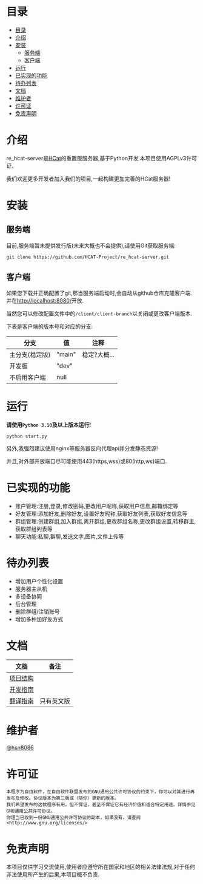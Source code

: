 # 目录

<!-- TOC -->

* [目录](#目录)
* [介绍](#介绍)
* [安装](#安装)
    * [服务端](#服务端)
    * [客户端](#客户端)
* [运行](#运行)
* [已实现的功能](#已实现的功能)
* [待办列表](#待办列表)
* [文档](#文档)
* [维护者](#维护者)
* [许可证](#许可证)
* [免责声明](#免责声明)

<!-- TOC -->

# 介绍

re_hcat-server是[HCat](https://hcat.online)的重置版服务器,基于Python开发.本项目使用AGPLv3许可证.

我们欢迎更多开发者加入我们的项目,一起构建更加完善的HCat服务器!

# 安装

## 服务端

目前,服务端暂未提供发行版(未来大概也不会提供),请使用Git获取服务端:

```shell
git clone https://github.com/HCAT-Project/re_hcat-server.git
```

## 客户端

如果您下载并正确配置了git,那当服务端启动时,会自动从github仓库克隆客户端.
并在[http://localhost:8080/](http://localhost:8080/)开放.

当然您可以修改配置文件中的`/client/client-branch`以关闭或更改客户端版本.

下表是客户端的版本号和对应的分支:

| 分支       | 值      | 注释       |
|----------|--------|----------|
| 主分支(稳定版) | "main" | 稳定?大概... |
| 开发版      | "dev"  |          |
| 不启用客户端   | null   |          |

# 运行

**请使用`Python 3.10`及以上版本运行!**

```shell
python start.py
```

另外,我强烈建议使用nginx等服务器反向代理api并分发静态资源!

并且,对外部开放端口尽可能使用443(https,wss)或80(http,ws)端口.

# 已实现的功能

- 账户管理:注册,登录,修改密码,更改用户昵称,获取用户信息,邮箱绑定等
- 好友管理:添加好友,删除好友,设置好友昵称,获取好友列表,获取好友信息等
- 群组管理:创建群组,加入群组,离开群组,更改群组名称,更改群组设置,转移群主,获取群组列表等
- 聊天功能:私聊,群聊,发送文字,图片,文件上传等

# 待办列表

- 增加用户个性化设置
- 服务器主从机
- 多设备协同
- 后台管理
- 删除群组/注销账号
- 增加多种加好友方式

# 文档

| 文档                                             | 备注    |
|------------------------------------------------|-------|
| [项目结构](doc/project-structure_zh-cmn-CN.md)     |       |
| [开发指南](doc/dev-guide_zh-cmn-CN.md)             |       |
| [翻译指南](doc/how-to-translate-the-hcat_en-US.md) | 只有英文版 |

# 维护者

[@hsn8086](https://github.com/hsn8086)

# 许可证

```
本程序为自由软件，在自由软件联盟发布的GNU通用公共许可协议的约束下，你可以对其进行再发布及修改。协议版本为第三版或（随你）更新的版本。
我们希望发布的这款程序有用，但不保证，甚至不保证它有经济价值和适合特定用途。详情参见GNU通用公共许可协议。
你理当已收到一份GNU通用公共许可协议的副本，如果没有，请查阅<http://www.gnu.org/licenses/>
```

# 免责声明

本项目仅供学习交流使用,使用者应遵守所在国家和地区的相关法律法规,对于任何非法使用所产生的后果,本项目概不负责.

